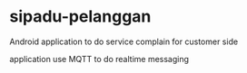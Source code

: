 # sipadu-pelanggan
Android application to do service complain for customer side

application use MQTT to do realtime messaging
